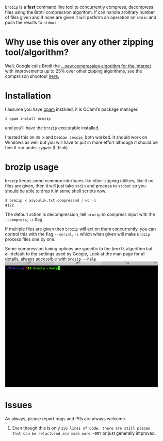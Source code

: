`brozip` is a **fast** command line tool to concurrently compress,
decompress files using the Brotli compression algorithm. If can handle
arbitrary number of files given and if none are given it will perform
an operation on `stdin` and push the results to `stdout`

# Why use this over any other zipping tool/algorithm?

Well, Google calls Brotli the [&#x2026;new compression algorithm for the
internet](http://google-opensource.blogspot.se/2015/09/introducing-brotli-new-compression.html) with improvements up to 25% over other zipping algorithms,
see the comparison shootout [here.](http://www.gstatic.com/b/brotlidocs/brotli-2015-09-22.pdf)

# Installation

I assume you have [opam](https://opam.ocaml.org) installed, it is OCaml's package manager.

```shell
$ opam install brozip
```

and you'll have the `brozip` executable installed.

I tested this on `OS X` and `Debian Jessie`, both worked. It should
work on Windows as well but you will have to put in more effort
although it should be fine if run under `cygwin` (I think)

# brozip usage

`brozip` keeps some common interfaces like other zipping utilities,
like if no files are given, then it will just take `stdin` and process
to `stdout` so you should be able to drop it in some shell scripts
now.

```shell
$ brozip < asyoulik.txt.compressed | wc -l
4122
```

The default action is decompression, tell `brozip` to compress input
with the `--compress`, `-c` flag. 

If multiple files are given then `brozip` will act on them
concurrently, you can control this with the flag `--serial`, `-s`
which when given will make `brozip` process files one by one.

Some compression tuning options are specific to the `Brotli` algorithm
but all default to the settings used by Google, Look at the man page
for all details, always accessible with `brozip --help`
![img](./man_page_brozip.gif)

# Issues

As always, please report bugs and PRs are always welcome.

1.  Even though this is only `250 lines of Code, there are still places
       that can be refactored and made more ~DRY` or just generally
    improved.
